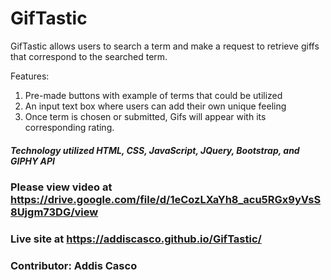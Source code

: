 # GifTastic

GifTastic allows users to search a term and make a request to retrieve giffs that correspond to the searched term. 

Features: 
1. Pre-made buttons with example of terms that could be utilized
2. An input text box where users can add their own unique feeling
3. Once term is chosen or submitted, Gifs will appear with its corresponding rating. 

##### Technology utilized HTML, CSS, JavaScript, JQuery, Bootstrap, and GIPHY API

### Please view video at https://drive.google.com/file/d/1eCozLXaYh8_acu5RGx9yVsS8Ujgm73DG/view

### Live site at https://addiscasco.github.io/GifTastic/

### Contributor: Addis Casco

